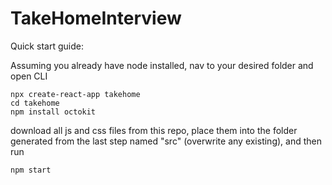 # TakeHomeInterview

Quick start guide:

Assuming you already have node installed, nav to your desired folder and open CLI

```
npx create-react-app takehome
cd takehome
npm install octokit
```

download all js and css files from this repo, place them into the folder generated from the last step named "src" (overwrite any existing), and then run

```
npm start
```
